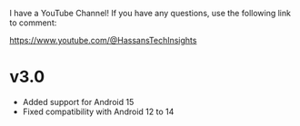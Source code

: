 I have a YouTube Channel!
If you have any questions, use the following link to comment:

https://www.youtube.com/@HassansTechInsights

# v3.0
- Added support for Android 15
- Fixed compatibility with Android 12 to 14